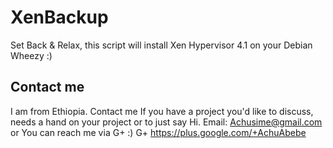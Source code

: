 XenBackup
=========

Set Back & Relax, this script will install Xen Hypervisor 4.1 on your Debian Wheezy :)


Contact me
--
I am from Ethiopia. Contact me If you have a project you'd like to discuss, needs a hand on your project or to just say Hi. 
Email:  Achusime@gmail.com or You can reach me via G+ :) G+ https://plus.google.com/+AchuAbebe
